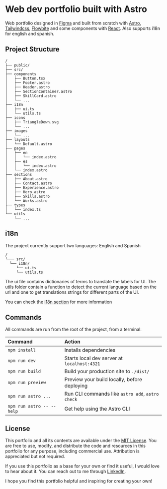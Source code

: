 # Web dev portfolio built with Astro
Web portfolio designed in [Figma](https://www.figma.com) and built from scratch with [Astro](https://astro.build), [Tailwindcss](https://tailwindcss.com), [Flowbite](https://flowbite.com) and some components with [React](https://react.dev). Also supports i18n for english and spanish.

## Project Structure

```text
/
├── public/
├── src/
├── components
│   ├── Button.tsx
│   ├── Footer.astro
│   ├── Header.astro
│   ├── SectionContainer.astro
│   ├── SkillCard.astro
│   └── ...
├── i18n
│   ├── ui.ts
│   └── utils.ts
├── icons
│   ├── TriangleDown.svg
│   └── ...
├── images
│   └── ...
├── layouts
│   └── Default.astro
├── pages
│   ├── en
│   │   └── index.astro
│   ├── es
│   │   └── index.astro
│   └── index.astro
├── sections
│   ├── About.astro
│   ├── Contact.astro
│   ├── Experience.astro
│   ├── Hero.astro
│   ├── Skills.astro
│   └── Works.astro
├── types
│   └── index.ts
└── utils
    └── ...

```

## i18n
The project currently support two languages: English and Spanish
```text
/
└─── src/
  └── i18n/
     └── ui.ts
     └── utils.ts
```

The ui file contains dictionaries of terms to translate the labels for UI.
The utils folder contain a function to detect the current language based on the url and one to get translations strings for different parts of the UI.

You can check the [i18n section](https://docs.astro.build/en/recipes/i18n/) for more information

## Commands

All commands are run from the root of the project, from a terminal:

| Command                   | Action                                           |
| :------------------------ | :----------------------------------------------- |
| `npm install`             | Installs dependencies                            |
| `npm run dev`             | Starts local dev server at `localhost:4321`      |
| `npm run build`           | Build your production site to `./dist/`          |
| `npm run preview`         | Preview your build locally, before deploying     |
| `npm run astro ...`       | Run CLI commands like `astro add`, `astro check` |
| `npm run astro -- --help` | Get help using the Astro CLI                     |


## License

This portfolio and all its contents are available under the [MIT License](https://opensource.org/licenses/MIT). You are free to use, modify, and distribute the code and resources in this portfolio for any purpose, including commercial use. Attribution is appreciated but not required.

If you use this portfolio as a base for your own or find it useful, I would love to hear about it. You can reach out to me through [LinkedIn](https://www.linkedin.com/in/roy-palomino-rojas-6770a9184/).

I hope you find this portfolio helpful and inspiring for creating your own!
